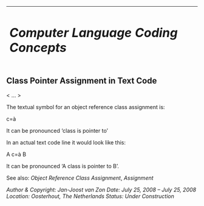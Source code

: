 ﻿|<h1>***Computer Language Coding Concepts***</h1>|
| :- |
## **Class Pointer Assignment in Text Code**
< … >

The textual symbol for an object reference class assignment is:

c=à

It can be pronounced ‘class is pointer to’

In an actual text code line it would look like this:

A  c=à  B

It can be pronounced ‘A class is pointer to B’.

See also: *Object Reference Class Assignment*, *Assignment*


*Author & Copyright: Jan-Joost van Zon        Date: July 25, 2008 – July 25, 2008        Location: Oosterhout, The Netherlands        Status: Under Construction*

